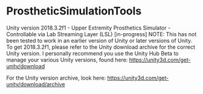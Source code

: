 # ProstheticSimulationTools
Unity version 2018.3.2f1 - Upper Extremity Prosthetics Simulator - Controllable via Lab Streaming Layer (LSL) [in-progress]
NOTE: This has not been tested to work in an earlier version of Unity or later versions of Unity. To get 2018.3.2f1, please refer to the Unity download archive for the correct Unity version. I personally recommend you use the Unity Hub Beta to manage your various Unity versions, found here: 
https://unity3d.com/get-unity/download

For the Unity version archive, look here: https://unity3d.com/get-unity/download/archive
